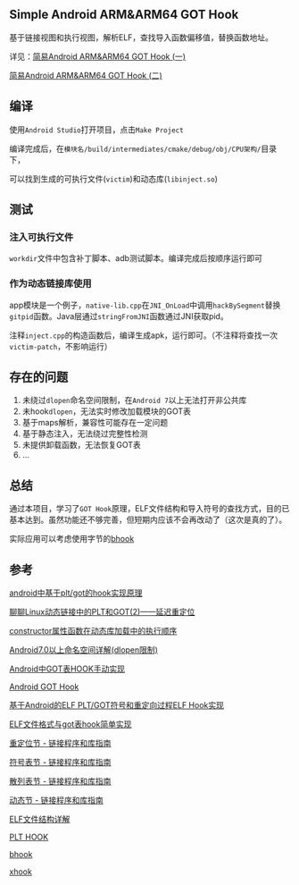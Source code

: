 ## Simple Android ARM&ARM64 GOT Hook
基于链接视图和执行视图，解析ELF，查找导入函数偏移值，替换函数地址。

详见：[简易Android ARM&ARM64 GOT Hook (一)](https://blog.xhyeax.com/2021/08/23/android-arm-got-hook/)

[简易Android ARM&ARM64 GOT Hook (二)](https://blog.xhyeax.com/2021/08/30/android-arm-plt-hook/)

## 编译
使用`Android Studio`打开项目，点击`Make Project`

编译完成后，在`模块名/build/intermediates/cmake/debug/obj/CPU架构/`目录下，

可以找到生成的可执行文件(`victim`)和动态库(`libinject.so`)

## 测试
### 注入可执行文件
`workdir`文件中包含补丁脚本、adb测试脚本。编译完成后按顺序运行即可

### 作为动态链接库使用
app模块是一个例子，`native-lib.cpp`在`JNI_OnLoad`中调用`hackBySegment`替换`gitpid`函数。Java层通过`stringFromJNI`函数通过JNI获取pid。

注释`inject.cpp`的构造函数后，编译生成apk，运行即可。（不注释将查找一次`victim-patch`，不影响运行）

## 存在的问题
1. 未绕过`dlopen`命名空间限制，在`Android 7`以上无法打开非公共库
2. 未hook`dlopen`，无法实时修改加载模块的GOT表
3. 基于maps解析，兼容性可能存在一定问题
4. 基于静态注入，无法绕过完整性检测
5. 未提供卸载函数，无法恢复GOT表
6. ...

## 总结
通过本项目，学习了`GOT Hook`原理，ELF文件结构和导入符号的查找方式，目的已基本达到。虽然功能还不够完善，但短期内应该不会再改动了（这次是真的了）。

实际应用可以考虑使用字节的[bhook](https://github.com/bytedance/bhook)

## 参考
[android中基于plt/got的hook实现原理](https://blog.csdn.net/byhook/article/details/103500524)

[聊聊Linux动态链接中的PLT和GOT(2)——延迟重定位]([https://linyt.blog.csdn.net/article/details/51636753])

[constructor属性函数在动态库加载中的执行顺序](https://zhuanlan.zhihu.com/p/108274829)

[Android7.0以上命名空间详解(dlopen限制)](https://www.52pojie.cn/thread-948942-1-1.html)

[Android中GOT表HOOK手动实现](https://blog.csdn.net/u011247544/article/details/78564564)

[Android GOT Hook](https://www.cnblogs.com/mmmmar/p/8228391.html)

[基于Android的ELF PLT/GOT符号和重定向过程ELF Hook实现](https://blog.csdn.net/L173864930/article/details/40507359)

[ELF文件格式与got表hook简单实现](https://bbs.pediy.com/thread-267842.htm)

[重定位节 - 链接程序和库指南](https://docs.oracle.com/cd/E26926_01/html/E25910/chapter6-54839.html)

[符号表节 - 链接程序和库指南](https://docs.oracle.com/cd/E26926_01/html/E25910/chapter6-79797.html)

[散列表节 - 链接程序和库指南](https://docs.oracle.com/cd/E26926_01/html/E25910/chapter6-48031.html)

[动态节 - 链接程序和库指南](https://docs.oracle.com/cd/E26926_01/html/E25910/chapter6-42444.html)

[ELF文件结构详解](https://bbs.pediy.com/thread-255670.htm)

[PLT HOOK](https://zhuanlan.zhihu.com/p/269441842)

[bhook](https://github.com/bytedance/bhook)

[xhook](https://github.com/iqiyi/xhook)
